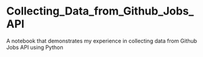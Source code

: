 # Collecting_Data_from_Github_Jobs_API
A notebook that demonstrates my experience in collecting data from Github Jobs API using Python
